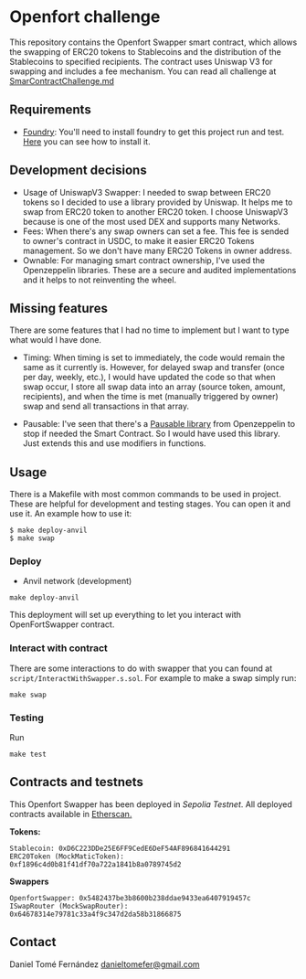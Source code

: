 # Openfort challenge

This repository contains the Openfort Swapper smart contract, which allows the swapping of ERC20 tokens to Stablecoins and the distribution of the Stablecoins to specified recipients. The contract uses Uniswap V3 for swapping and includes a fee mechanism. You can read all challenge at [SmarContractChallenge.md](./SmartContractChallenge.md)

## Requirements

* [Foundry](https://getfoundry.sh/): You'll need to install foundry to get this project run and test. [Here](https://book.getfoundry.sh/getting-started/installation) you can see how to install it.

## Development decisions

* Usage of UniswapV3 Swapper: I needed to swap between ERC20 tokens so I decided to use a library provided by Uniswap. It helps me to swap from ERC20 token to another ERC20 token. I choose UniswapV3 because is one of the most used DEX and supports many Networks.
* Fees: When there's any swap owners can set a fee. This fee is sended to owner's contract in USDC, to make it easier ERC20 Tokens management. So we don't have many ERC20 Tokens in owner address.
* Ownable: For managing smart contract ownership, I've used the Openzeppelin libraries. These are a secure and audited implementations and it helps to not reinventing the wheel.

## Missing features
There are some features that I had no time to implement but I want to type what would I have done.

* Timing: When timing is set to immediately, the code would remain the same as it currently is. However, for delayed swap and transfer (once per day, weekly, etc.), I would have updated the code so that when swap occur, I store all swap data into an array (source token, amount, recipients), and when the time is met (manually triggered by owner) swap and send all transactions in that array.

* Pausable: I've seen that there's a [Pausable library](https://docs.openzeppelin.com/contracts/5.x/api/utils#Pausable) from Openzeppelin to stop if needed the Smart Contract. So I would have used this library. Just extends this and use modifiers in functions.

## Usage

There is a Makefile with most common commands to be used in project. These are helpful for development and testing stages. You can open it and use it. An example how to use it:

```
$ make deploy-anvil
$ make swap
```

### Deploy

* Anvil network (development)
```
make deploy-anvil
```

This deployment will set up everything to let you interact with OpenFortSwapper contract.

### Interact with contract

There are some interactions to do with swapper that you can found at `script/InteractWithSwapper.s.sol`. For example to make a swap simply run:

```
make swap
```

### Testing

Run
 
```
make test
```

## Contracts and testnets

This Openfort Swapper has been deployed in *Sepolia Testnet*. All deployed contracts available in [Etherscan.](https://sepolia.etherscan.io/)

**Tokens:**
```
Stablecoin: 0xD6C223DDe25E6FF9CedE6DeF54AF896841644291
ERC20Token (MockMaticToken): 0xf1896c4d0b81f41df70a722a1841b8a0789745d2
```

**Swappers**

```
OpenfortSwapper: 0x5482437be3b8600b238ddae9433ea6407919457c
ISwapRouter (MockSwapRouter): 0x64678314e79781c33a4f9c347d2da58b31866875
```


## Contact

Daniel Tomé Fernández <danieltomefer@gmail.com>